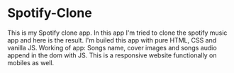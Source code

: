 # Spotify-Clone
This is my Spotify clone app. In this app I'm tried to clone the spotify music app and here is the result. I'm builed this app with pure HTML, CSS and vanilla JS. 
Working of app: Songs name, cover images and songs audio append in the dom with JS. This is a responsive website functionally on mobiles as well.
